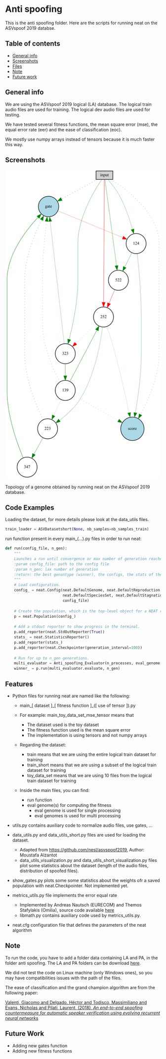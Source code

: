 # Anti spoofing
This is the anti spoofing folder. Here are the scripts for running neat on the ASVspoof 2019 databse.

## Table of contents
* [General info](#general-info)
* [Screenshots](#screenshots)
* [Files](#files)
* [Note](#note)
* [Future work](#future-work)

## General info
We are using the ASVspoof 2019 logical (LA) database.
The logical train audio files are used for training.
The logical dev audio files are used for testing.

We have tested several fitness functions, the mean square error (mse), 
the equal error rate (eer) and the ease of classification (eoc).

We mostly use numpy arrays instead of tensors because it is much faster this way.

## Screenshots
![Example screenshot](./img/Digraph.jpg)

Topology of a genome obtained by running neat on the ASVspoof 2019 database.


## Code Examples

Loading the dataset, for more details please look at the data_utils files.
```python
train_loader = ASVDatasetshort(None, nb_samples=nb_samples_train)
```

run function present in every main_(...).py files in order to run neat:
```python
def run(config_file, n_gen):
    """
    Launches a run until convergence or max number of generation reached
    :param config_file: path to the config file
    :param n_gen: lax number of generation
    :return: the best genontype (winner), the configs, the stats of the run and the accuracy on the testing set
    """
    # Load configuration.
    config_ = neat.Config(neat.DefaultGenome, neat.DefaultReproduction,
                          neat.DefaultSpeciesSet, neat.DefaultStagnation,
                          config_file)

    # Create the population, which is the top-level object for a NEAT run.
    p = neat.Population(config_)

    # Add a stdout reporter to show progress in the terminal.
    p.add_reporter(neat.StdOutReporter(True))
    stats_ = neat.StatisticsReporter()
    p.add_reporter(stats_)
    p.add_reporter(neat.Checkpointer(generation_interval=100))

    # Run for up to n_gen generations.
    multi_evaluator = Anti_spoofing_Evaluator(n_processes, eval_genome, batch_size, train_loader)
    winner_ = p.run(multi_evaluator.evaluate, n_gen)
```

## Features

* Python files for running neat are named like the following:
    * main_\[ dataset ]\_[ fitness function ]\_([ use of tensor ]).py
     
     * For example: main_toy_data_set_mse_tensor means that
        * The dataset used is the toy dataset
        * The fitness function used is the mean square error
        * The implementation is using tensors and not numpy arrays
     
     * Regarding the dataset:
        * train means that we are using the entire logical train dataset for training
        * train_short means that we are using a subset of the logical train dataset for training
        * toy_data_set means that we are using 10 files from the logical train dataset for training

    *  Inside the main files, you can find: 
        * run function 
        * eval genome(s) for computing the fitness
            * eval genome is used for single processing
            * eval genomes is used for multi processing
     
* utils.py contains auxiliary code to normalize audio files, use gates, ...

* data\_utils.py and data\_utils\_short.py files are used for loading the dataset.
    * Adapted from https://github.com/nesl/asvspoof2019, Author: Moustafa Alzantot
    * data_utils_visualization.py and data_utils_short_visualization.py files plot some 
    statistics about the dataset (length of the audio files, distribution of spoofed files).
    
* show_gates.py plots some some statistics about the weights ofr a saved population 
with neat.Checkpointer. Not implemented yet.

* metrics_utils.py file implements the error equal rate 
    * Implemented by Andreas Nautsch (EURECOM) and Themos Stafylakis (Omilia),
      source code available [here](https://gitlab.eurecom.fr/nautsch/pybosaris)
    * libmath.py contains auxiliary code used by metrics_utils.py.

* neat.cfg configuration file that defines the parameters of the neat algorithm

## Note
To run the code, you have to add a folder data containing LA and PA, in the folder anti spoofing.
The LA and PA folders can be download [here](https://datashare.is.ed.ac.uk/handle/10283/3336).

We did not test the code on Linux machine (only Windows ones), 
so you may have compatibilities issues with the path of the files.

The ease of classification and the grand champion algorithm are from the following paper:

[Valenti, Giacomo and  Delgado, Héctor and  Todisco, Massimiliano and  Evans, Nicholas and  Pilati, Laurent, 
(2018),
*An end-to-end spoofing countermeasure for automatic speaker verification using evolving recurrent neural networks*
](http://www.eurecom.fr/fr/publication/5523/detail/an-end-to-end-spoofing-countermeasure-for-automatic-speaker-verification-using-evolving-recurrent-neural-networks)


## Future Work

* Adding new gates function
* Adding new fitness functions